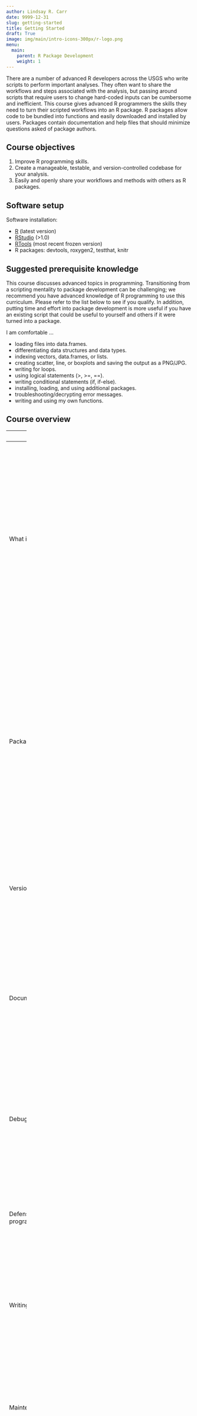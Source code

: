 ```yaml
---
author: Lindsay R. Carr
date: 9999-12-31
slug: getting-started
title: Getting Started
draft: True
image: img/main/intro-icons-300px/r-logo.png
menu:
  main:
    parent: R Package Development
    weight: 1
---
```

There are a number of advanced R developers across the USGS who write scripts to perform important analyses. They often want to share the workflows and steps associated with the analysis, but passing around scripts that require users to change hard-coded inputs can be cumbersome and inefficient. This course gives advanced R programmers the skills they need to turn their scripted workflows into an R package. R packages allow code to be bundled into functions and easily downloaded and installed by users. Packages contain documentation and help files that should minimize questions asked of package authors.

Course objectives
-----------------

1.  Improve R programming skills.
2.  Create a manageable, testable, and version-controlled codebase for your analysis.
3.  Easily and openly share your workflows and methods with others as R packages.

Software setup
--------------

Software installation:

-   [R](https://cran.rstudio.com/bin/windows/base/) (latest version)
-   [RStudio](https://www.rstudio.com/products/rstudio/download2/) (&gt;1.0)
-   [RTools](https://cran.r-project.org/bin/windows/Rtools/) (most recent frozen version)
-   R packages: devtools, roxygen2, testthat, knitr

Suggested prerequisite knowledge
--------------------------------

This course discusses advanced topics in programming. Transitioning from a scripting mentality to package development can be challenging; we recommend you have advanced knowledge of R programming to use this curriculum. Please refer to the list below to see if you qualify. In addition, putting time and effort into package development is more useful if you have an existing script that could be useful to yourself and others if it were turned into a package.

I am comfortable ...

-   loading files into data.frames.
-   differentiating data structures and data types.
-   indexing vectors, data.frames, or lists.
-   creating scatter, line, or boxplots and saving the output as a PNG/JPG.
-   writing for loops.
-   using logical statements (&gt;, &gt;=, ==).
-   writing conditional statements (if, if-else).
-   installing, loading, and using additional packages.
-   troubleshooting/decrypting error messages.
-   writing and using my own functions.

Course overview
---------------

<table style="width:11%;">
<colgroup>
<col width="5%" />
<col width="5%" />
</colgroup>
<thead>
<tr class="header">
<th>Module</th>
<th>Objectives</th>
</tr>
</thead>
<tbody>
<tr class="odd">
<td>What is a Package?</td>
<td>Distinguish scripts and packages; discuss situations where a package would be better than a script; define the required directories and files for a package; compare and contrast the package repositories GRAN and CRAN; and recall USGS and DOI policies related to publishing and maintaining code.</td>
</tr>
<tr class="even">
<td>Package mechanics</td>
<td>List the structural components of an R-package; understand package dependency trees; be familiar with different ways data can be included in packages; correctly define what licenses and disclaimers are needed for USGS software; apply the build and check features to a package; and define internal functions and know their benefits.</td>
</tr>
<tr class="odd">
<td>Version control</td>
<td>Define version control and give examples of how it is useful; navigate the GitHub interface; and summarize a typical GitHub-to-R workflow.</td>
</tr>
<tr class="even">
<td>Documentation</td>
<td>Distinguish the different types of documentation for R packages; develop documentation for individual functions; create a vignette to highlight the top-level package uses; and edit and update README files.</td>
</tr>
<tr class="odd">
<td>Debugging</td>
<td>Track down the source of an error; understand the different ways of debugging (browser, traceback, breakpoints); and learn how to use the different debug buttons in RStudio.</td>
</tr>
<tr class="even">
<td>Defensive programming</td>
<td>Define defensive programming; list common techniques for defensive programming; and construct and execute defensive programming functions.</td>
</tr>
<tr class="odd">
<td>Writing tests</td>
<td>Describe the importance of tests; explain test-driven development; and construct and execute simple tests using the testthat package.</td>
</tr>
<tr class="even">
<td>Maintenance</td>
<td>Organize tasks on GitHub in Milestones and Projects; reference tasks in GitHub Pull requests and Issues; use reviewer requests on GitHub; and describe process to update packages on GRAN.</td>
</tr>
<tr class="odd">
<td>Application/practice</td>
<td>Construct the directory skeleton of a package; design and develop functions, documentation, and tests from scratch; and integrate local changes with GitHub.</td>
</tr>
</tbody>
</table>
